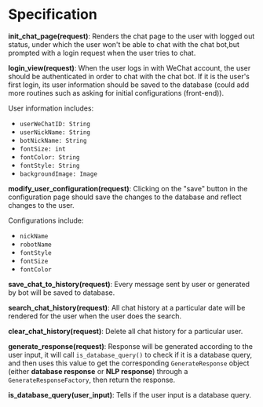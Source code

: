 # Specification

**init_chat_page(request)**: Renders the chat page to the user with logged out status, under which the user won't be able to chat with the chat bot,but prompted with a login request when the user tries to chat.

 

**login_view(request)**: When the user logs in with WeChat account, the user should be authenticated in order to chat with the chat bot. If it is the user's first login, its user information should be saved to the database (could add more routines such as asking for initial configurations (front-end)).

 

User information includes:

- ```userWeChatID: String```
- ```userNickName: String```
- ```botNickName: String```
- ```fontSize: int```
- ```fontColor: String```
- ```fontStyle: String```
- ```backgroundImage: Image```

 

**modify_user_configuration(request)**: Clicking on the "save" button in the configuration page should save the changes to the database and reflect changes to the user.

 

Configurations include:

- ```nickName```
- ```robotName```
- ```fontStyle```
- ```fontSize```
- ```fontColor```

 

**save_chat_to_history(request)**: Every message sent by user or generated by bot will be saved to database.



**search_chat_history(request)**: All chat history at a particular date will be rendered for the user when the user does the search.



**clear_chat_history(request)**: Delete all chat history for a particular user.



**generate_response(request)**: Response will be generated according to the user input, it will call ```is_database_query()``` to check if it is a database query, and then uses this value to get the corresponding ```GenerateResponse``` object (either **database response** or **NLP response**) through a ```GenerateResponseFactory```, then return the response.

 

**is_database_query(user_input)**: Tells if the user input is a database query.



